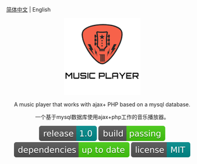[简体中文](https://github.com/welkin-qing/Music-player) | English

<div align="center">

![](https://github.com/welkin-qing/Music-player/blob/master/img/mylogo.png)


A music player that works with ajax+ PHP based on a mysql database.

一个基于mysql数据库使用ajax+php工作的音乐播放器。

![](https://github.com/welkin-qing/Music-player/blob/master/img/release-1.0-darkcyan.svg)
![](https://github.com/welkin-qing/Music-player/blob/master/img/build-passing-brightgreen.svg)
![](https://github.com/welkin-qing/Music-player/blob/master/img/dependencies-up%20to%20date-brightgreen.svg)
![](https://github.com/welkin-qing/Music-player/blob/master/img/license-MIT-darkcyan.svg)

</div>